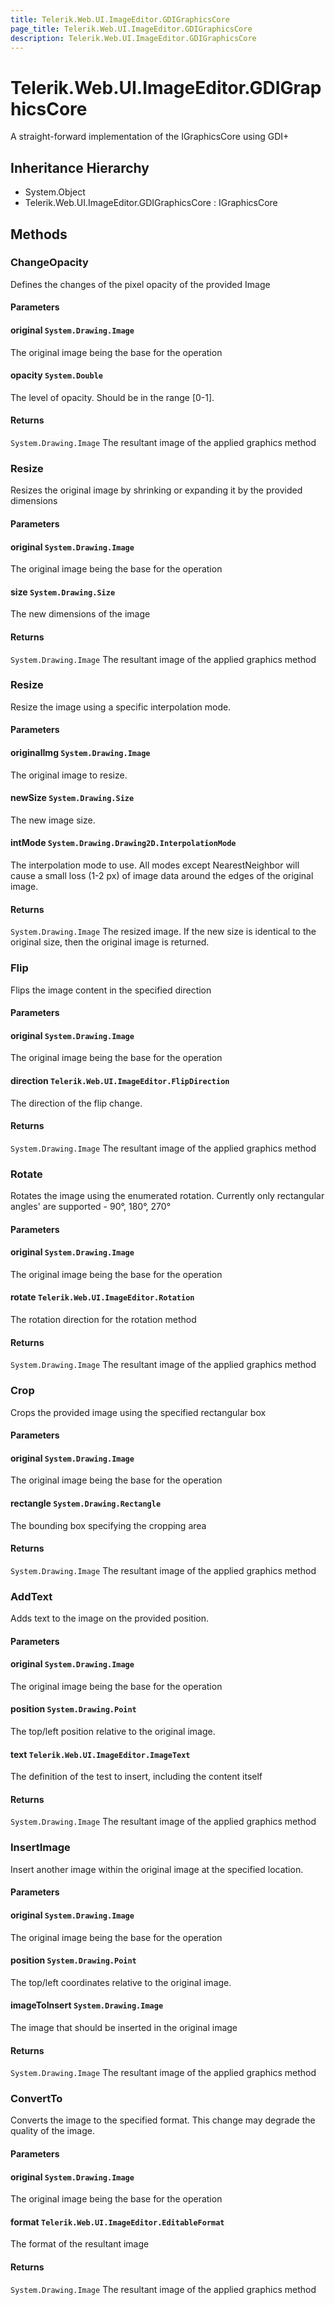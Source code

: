 ```yaml
---
title: Telerik.Web.UI.ImageEditor.GDIGraphicsCore
page_title: Telerik.Web.UI.ImageEditor.GDIGraphicsCore
description: Telerik.Web.UI.ImageEditor.GDIGraphicsCore
---
```


# Telerik.Web.UI.ImageEditor.GDIGraphicsCore

A straight-forward implementation of the IGraphicsCore using GDI+

## Inheritance Hierarchy

* System.Object
* Telerik.Web.UI.ImageEditor.GDIGraphicsCore : IGraphicsCore

## Methods

###  ChangeOpacity

Defines the changes of the pixel opacity of the provided Image

#### Parameters

#### original `System.Drawing.Image`

The original image being the base for the operation

#### opacity `System.Double`

The level of opacity. Should be in the range [0-1].

#### Returns

`System.Drawing.Image` The resultant image of the applied graphics method

###  Resize

Resizes the original image by shrinking or expanding it by the provided dimensions

#### Parameters

#### original `System.Drawing.Image`

The original image being the base for the operation

#### size `System.Drawing.Size`

The new dimensions of the image

#### Returns

`System.Drawing.Image` The resultant image of the applied graphics method

###  Resize

Resize the image using a specific interpolation mode.

#### Parameters

#### originalImg `System.Drawing.Image`

The original image to resize.

#### newSize `System.Drawing.Size`

The new image size.

#### intMode `System.Drawing.Drawing2D.InterpolationMode`

The interpolation mode to use. All modes except NearestNeighbor will cause a small loss (1-2 px) of image data around the edges of the original image.

#### Returns

`System.Drawing.Image` The resized image. If the new size is identical to the original size, then the original image is returned.

###  Flip

Flips the image content in the specified direction

#### Parameters

#### original `System.Drawing.Image`

The original image being the base for the operation

#### direction `Telerik.Web.UI.ImageEditor.FlipDirection`

The direction of the flip change.

#### Returns

`System.Drawing.Image` The resultant image of the applied graphics method

###  Rotate

Rotates the image using the enumerated rotation. Currently only rectangular angles' are supported - 90°, 180°, 270°

#### Parameters

#### original `System.Drawing.Image`

The original image being the base for the operation

#### rotate `Telerik.Web.UI.ImageEditor.Rotation`

The rotation direction for the rotation method

#### Returns

`System.Drawing.Image` The resultant image of the applied graphics method

###  Crop

Crops the provided image using the specified rectangular box

#### Parameters

#### original `System.Drawing.Image`

The original image being the base for the operation

#### rectangle `System.Drawing.Rectangle`

The bounding box specifying the cropping area

#### Returns

`System.Drawing.Image` The resultant image of the applied graphics method

###  AddText

Adds text to the image on the provided position.

#### Parameters

#### original `System.Drawing.Image`

The original image being the base for the operation

#### position `System.Drawing.Point`

The top/left position relative to the original image.

#### text `Telerik.Web.UI.ImageEditor.ImageText`

The definition of the test to insert, including the content itself

#### Returns

`System.Drawing.Image` The resultant image of the applied graphics method

###  InsertImage

Insert another image within the original image at the specified location.

#### Parameters

#### original `System.Drawing.Image`

The original image being the base for the operation

#### position `System.Drawing.Point`

The top/left coordinates relative to the original image.

#### imageToInsert `System.Drawing.Image`

The image that should be inserted in the original image

#### Returns

`System.Drawing.Image` The resultant image of the applied graphics method

###  ConvertTo

Converts the image to the specified format. This change may degrade the quality of the image.

#### Parameters

#### original `System.Drawing.Image`

The original image being the base for the operation

#### format `Telerik.Web.UI.ImageEditor.EditableFormat`

The format of the resultant image

#### Returns

`System.Drawing.Image` The resultant image of the applied graphics method


